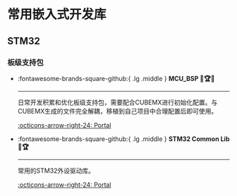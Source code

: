 # 常用嵌入式开发库

## STM32

### 板级支持包

<div class="grid cards" markdown>

-   :fontawesome-brands-square-github:{ .lg .middle } __MCU_BSP 🎯🏆✅__

    ---

    日常开发积累和优化板级支持包，需要配合CUBEMX进行初始化配置。与CUBEMX生成的文件完全解耦，移植到自己项目中合理配置后即可使用。

    [:octicons-arrow-right-24: <a href="https://github.com/Shuaiwen-Cui/MCU_BSP.git" target="_blank"> Portal </a>](#)

-   :fontawesome-brands-square-github:{ .lg .middle } __STM32 Common Lib 🎯🏆__

    ---

    常用的STM32外设驱动库。

    [:octicons-arrow-right-24: <a href="https://github.com/MaJerle/stm32f429.git" target="_blank"> Portal </a>](#)

</div>